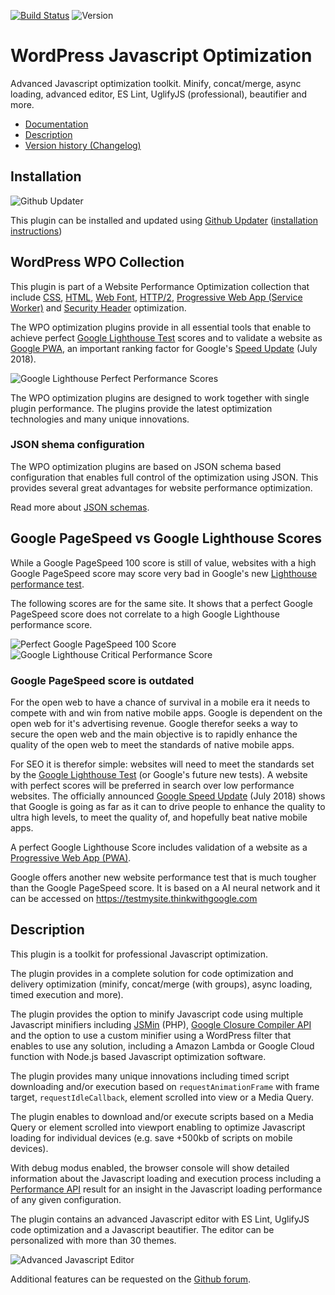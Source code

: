 [![Build Status](https://travis-ci.org/o10n-x/wordpress-javascript-optimization.svg?branch=master)](https://travis-ci.org/o10n-x/wordpress-javascript-optimization) ![Version](https://img.shields.io/github/release/o10n-x/wordpress-javascript-optimization.svg)

# WordPress Javascript Optimization

Advanced Javascript optimization toolkit. Minify, concat/merge, async loading, advanced editor, ES Lint, UglifyJS (professional), beautifier and more.

* [Documentation](https://github.com/o10n-x/wordpress-javascript-optimization/tree/master/docs)
* [Description](https://github.com/o10n-x/wordpress-javascript-optimization#description)
* [Version history (Changelog)](https://github.com/o10n-x/wordpress-javascript-optimization/releases)
## Installation

![Github Updater](https://github.com/afragen/github-updater/raw/develop/assets/GitHub_Updater_logo_small.png)

This plugin can be installed and updated using [Github Updater](https://github.com/afragen/github-updater) ([installation instructions](https://github.com/afragen/github-updater/wiki/Installation))

## WordPress WPO Collection

This plugin is part of a Website Performance Optimization collection that include [CSS](https://github.com/o10n-x/wordpress-css-optimization), [HTML](https://github.com/o10n-x/wordpress-html-optimization), [Web Font](https://github.com/o10n-x/wordpress-font-optimization), [HTTP/2](https://github.com/o10n-x/wordpress-http2-optimization), [Progressive Web App (Service Worker)](https://github.com/o10n-x/wordpress-pwa-optimization) and [Security Header](https://github.com/o10n-x/wordpress-security-header-optimization) optimization. 

The WPO optimization plugins provide in all essential tools that enable to achieve perfect [Google Lighthouse Test](https://developers.google.com/web/tools/lighthouse/) scores and to validate a website as [Google PWA](https://developers.google.com/web/progressive-web-apps/), an important ranking factor for Google's [Speed Update](https://searchengineland.com/google-speed-update-page-speed-will-become-ranking-factor-mobile-search-289904) (July 2018).

![Google Lighthouse Perfect Performance Scores](https://github.com/o10n-x/wordpress-css-optimization/blob/master/docs/images/google-lighthouse-pwa-validation.jpg)

The WPO optimization plugins are designed to work together with single plugin performance. The plugins provide the latest optimization technologies and many unique innovations.

### JSON shema configuration

The WPO optimization plugins are based on JSON schema based configuration that enables full control of the optimization using JSON. This provides several great advantages for website performance optimization.

Read more about [JSON schemas](https://github.com/o10n-x/wordpress-o10n-core/tree/master/schemas).

## Google PageSpeed vs Google Lighthouse Scores

While a Google PageSpeed 100 score is still of value, websites with a high Google PageSpeed score may score very bad in Google's new [Lighthouse performance test](https://developers.google.com/web/tools/lighthouse/). 

The following scores are for the same site. It shows that a perfect Google PageSpeed score does not correlate to a high Google Lighthouse performance score.

![Perfect Google PageSpeed 100 Score](https://github.com/o10n-x/wordpress-css-optimization/blob/master/docs/images/google-pagespeed-100.png) ![Google Lighthouse Critical Performance Score](https://github.com/o10n-x/wordpress-css-optimization/blob/master/docs/images/lighthouse-performance-15.png)

### Google PageSpeed score is outdated

For the open web to have a chance of survival in a mobile era it needs to compete with and win from native mobile apps. Google is dependent on the open web for it's advertising revenue. Google therefor seeks a way to secure the open web and the main objective is to rapidly enhance the quality of the open web to meet the standards of native mobile apps.

For SEO it is therefor simple: websites will need to meet the standards set by the [Google Lighthouse Test](https://developers.google.com/web/tools/lighthouse/) (or Google's future new tests). A website with perfect scores will be preferred in search over low performance websites. The officially announced [Google Speed Update](https://searchengineland.com/google-speed-update-page-speed-will-become-ranking-factor-mobile-search-289904) (July 2018) shows that Google is going as far as it can to drive people to enhance the quality to ultra high levels, to meet the quality of, and hopefully beat native mobile apps.

A perfect Google Lighthouse Score includes validation of a website as a [Progressive Web App (PWA)](https://developers.google.com/web/progressive-web-apps/).

Google offers another new website performance test that is much tougher than the Google PageSpeed score. It is based on a AI neural network and it can be accessed on https://testmysite.thinkwithgoogle.com

## Description

This plugin is a toolkit for professional Javascript optimization.

The plugin provides in a complete solution for code optimization and delivery optimization (minify, concat/merge (with groups), async loading, timed execution and more).

The plugin provides the option to minify Javascript code using multiple Javascript minifiers including [JSMin](https://github.com/mrclay/jsmin-php) (PHP), [Google Closure Compiler API](https://github.com/google/closure-compiler) and the option to use a custom minifier using a WordPress filter that enables to use any solution, including a Amazon Lambda or Google Cloud function with Node.js based Javascript optimization software.

The plugin provides many unique innovations including timed script downloading and/or execution based on `requestAnimationFrame` with frame target, `requestIdleCallback`, element scrolled into view or a Media Query.

The plugin enables to download and/or execute scripts based on a Media Query or element scrolled into viewport enabling to optimize Javascript loading for individual devices (e.g. save +500kb of scripts on mobile devices).

With debug modus enabled, the browser console will show detailed information about the Javascript loading and execution process including a [Performance API](https://developer.mozilla.org/nl/docs/Web/API/Performance) result for an insight in the Javascript loading performance of any given configuration.

The plugin contains an advanced Javascript editor with ES Lint, UglifyJS code optimization and a Javascript beautifier. The editor can be personalized with more than 30 themes.

![Advanced Javascript Editor](https://github.com/o10n-x/wordpress-javascript-optimization/blob/master/docs/images/js-editor.png)

Additional features can be requested on the [Github forum](https://github.com/o10n-x/wordpress-javascript-optimization/issues).

